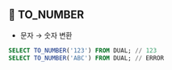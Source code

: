 ## 🌈 TO_NUMBER

- 문자 → 숫자 변환

```sql
SELECT TO_NUMBER('123') FROM DUAL; // 123
SELECT TO_NUMBER('ABC') FROM DUAL; // ERROR
```